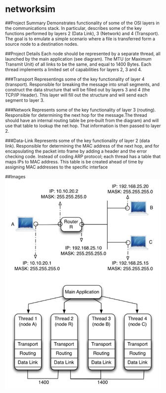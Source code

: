 # networksim

##Project Summary
Demonstrates functionality	of	some	of	the	OSI	layers	in	the	communications	stack.	In	particular, describes some of	the	key	functions	performed	by	layers	2	(Data	Link),	3	(Network)	and	4 (Transport). The	goal	is	to	emulate	a	simple	scenario	where a	file	is	transferred	form	a	source	node	to	a	destination nodes.

##Project	Details
Each	node should	be represented	by	a	separate	thread,	all	launched	 by	 the	 main	 application (see diagram).	The	MTU	(or	Maximum	Transmit	Unit)	of	all	links	to	be	the	same,	and	equal	to	1400	Bytes. Each	thread	implements	a	limited	set	of	capabilities for	layers	2,	3	and	4.

###Transport
Representings	some	of	the	key functionality	of	layer	4	(transport).	Responsible for breaking	the	message	into	small	segments,	and	construct	the	data	structure	that	will	be	filled	out	by	layers	3	and	4	(the	TCP/IP	Header).	This	layer	will	fill	out the structure and will send	each	segment to layer 3.

###Network
Represents	some	of	the	key functionality	of	layer	3	(routing).	Responsible	for	determining	the	next	hop	for	the	message.The	thread	should	have	an	internal	routing	table	be	pre‐built	from	the	diagram)	and	will	use	that	table	to	lookup	the	net	hop.	That	information	is	then	passed	to	layer 2.

###Data-Link 
Represents	some	of	the	key functionality	of	layer	2	(data	link).	Responsible	for	determining	the	MAC	address	of	the	next	hop,	and	for	encapsulating	the	packet	into	frame	by	adding	a	header	 and	 the	 error	 checking	 code.	 Instead of	coding	ARP	 protocol;	 each	 thread	 has a table	 that	 maps IPs to	MAC	address. This	table is be created ahead of time	by assigning MAC	addresses to	the	specific	interface

##Images
![](https://raw.githubusercontent.com/RushilPatel/networksim/master/img/topology.PNG "Topology")
![](https://raw.githubusercontent.com/RushilPatel/networksim/master/img/img.PNG)

